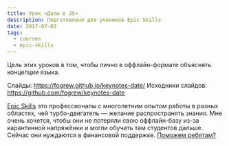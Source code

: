 ```yaml
---
title: Урок «Даты в JS»
description: Подготовлено для учеников Epic Skills
date: 2017-07-03
tags:
  - courses
  - epic-skills
---
```


Цель этих уроков в том, чтобы лично в оффлайн-формате объяснять концепции языка.

Слайды: https://fogrew.github.io/keynotes-date/
Исходники слайдов: https://github.com/fogrew/keynotes-date

[Epic Skills](https://epixx.ru/) это профессионалы с многолетним опытом работы в разных областях, чей турбо-двигатель — желание распространять знания. Мне очень хочется, чтобы они не потеряли свою оффлайн-базу из-за карантинной напряжёнки и могли обучать там студентов дальше. Сейчас они нуждаются в финансовой поддержке. [Поможем ребятам?](https://donate.epixx.ru/)
